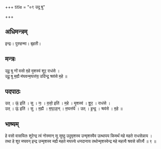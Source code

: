 +++
title = "०९ उदू षु"

+++
## अधिमन्त्रम्
इन्द्रः। पुरुहन्मा। बृहती।

## मन्त्रः
उदू॒ षु णो॑ वसो म॒हे मृ॒शस्व॑ शूर॒ राध॑से ।  
उदू॒ षु म॒ह्यै म॑घवन्म॒घत्त॑य॒ उदि॑न्द्र॒ श्रव॑से म॒हे ॥

## पदपाठः
उत् । ऊं॒ इति॑ । सु । नः॒ । व॒सो॒ इति॑ । म॒हे । मृ॒शस्व॑ । शू॒र॒ । राध॑से ।  
उत् । ऊं॒ इति॑ । सु । म॒ह्यै । म॒घ॒ऽव॒न् । म॒घत्त॑ये । उत् । इ॒न्द्र॒ । श्रव॑से । म॒हे ॥

## भाष्यम्
हे वसो वासयितः शूरेन्द्र त्वं नोस्मान् सु सुष्ठु उदुमृशस्व उन्मृशस्वैव उत्थापय किमर्थं महे महते राधसेन्नाय । तथा हे शूर मघवन् इन्द्र उन्मृशस्व मह्यै महते मघत्त्ये धनदानाय तथोन्मृशस्वेन्द्र महे महत्यै श्रवसे कीर्त्यै ॥ ९ ॥